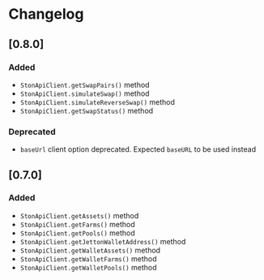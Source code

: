 # Changelog

## [0.8.0]

### Added

- `StonApiClient.getSwapPairs()` method
- `StonApiClient.simulateSwap()` method
- `StonApiClient.simulateReverseSwap()` method
- `StonApiClient.getSwapStatus()` method

### Deprecated

- `baseUrl` client option deprecated. Expected `baseURL` to be used instead

## [0.7.0]

### Added

- `StonApiClient.getAssets()` method
- `StonApiClient.getFarms()` method
- `StonApiClient.getPools()` method
- `StonApiClient.getJettonWalletAddress()` method
- `StonApiClient.getWalletAssets()` method
- `StonApiClient.getWalletFarms()` method
- `StonApiClient.getWalletPools()` method
